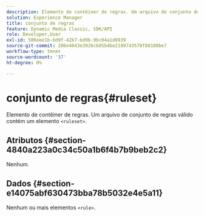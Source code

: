 ```yaml
---
description: Elemento de contêiner de regras. Um arquivo de conjunto de regras válido contém um elemento <ruleset>.
solution: Experience Manager
title: conjunto de regras
feature: Dynamic Media Classic, SDK/API
role: Developer,User
exl-id: 506eee1b-bd9f-42b7-bd9b-9bc04a1d0939
source-git-commit: 206e4643e3926cb85b4be2189743578f88180be7
workflow-type: tm+mt
source-wordcount: '37'
ht-degree: 0%

---
```


# conjunto de regras{#ruleset}

Elemento de contêiner de regras. Um arquivo de conjunto de regras válido contém um elemento `<ruleset>`.

## Atributos {#section-4840a223a0c34c50a1b6f4b7b9beb2c2}

Nenhum.

## Dados {#section-e14075abf630473bba78b5032e4e5a11}

Nenhum ou mais elementos `<rule>`.
